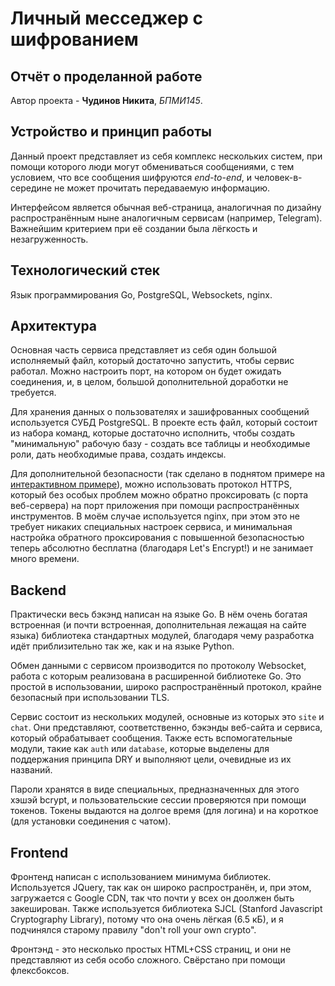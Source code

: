 # Личный месседжер с шифрованием    
## Отчёт о проделанной работе

Автор проекта - **Чудинов Никита**, *БПМИ145*.

## Устройство и принцип работы
Данный проект представляет из себя комплекс нескольких систем, при помощи которого люди могут обмениваться сообщениями, с тем условием, что все сообщения шифруются *end-to-end*, и человек-в-середине не может прочитать передаваемую информацию.

Интерфейсом является обычная веб-страница, аналогичная по дизайну распространённым ныне аналогичным сервисам (например, Telegram). Важнейшим критерием при её создании была лёгкость и незагруженность.

## Технологический стек
Язык программирования Go, PostgreSQL, Websockets, nginx.

## Архитектура
Основная часть сервиса представляет из себя один большой исполняемый файл, который достаточно запустить, чтобы сервис работал. Можно настроить порт, на котором он будет ожидать соединения, и, в целом, большой дополнительной доработки не требуется.

Для хранения данных о пользователях и зашифрованных сообщений используется СУБД PostgreSQL. В проекте есть файл, который состоит из набора команд, которые достаточно исполнить, чтобы создать "минимальную" рабочую базу - создать все таблицы и необходимые роли, дать необходимые права, создать индексы.

Для дополнительной безопасности (так сделано в поднятом примере на [интерактивном примере](https://chat.monory.org)), можно использовать протокол HTTPS, который без особых проблем можно обратно проксировать (с порта веб-сервера) на порт приложения при помощи распространённых инструментов. В моём случае используется nginx, при этом это не требует никаких специальных настроек сервиса, и минимальная настройка обратного проксирования с повышенной безопасностью теперь абсолютно бесплатна (благодаря Let's Encrypt!) и не занимает много времени.

## Backend
Практически весь бэкэнд написан на языке Go. В нём очень богатая встроенная (и почти встроенная, дополнительная лежащая на сайте языка) библиотека стандартных модулей, благодаря чему разработка идёт приблизительно так же, как и на языке Python.

Обмен данными с сервисом производится по протоколу Websocket, работа с которым реализована в расширенной библиотеке Go. Это простой в использовании, широко распространённый протокол, крайне безопасный при использовании TLS.

Сервис состоит из нескольких модулей, основные из которых это `site` и `chat`. Они представляют, соответственно, бэкэнды веб-сайта и сервиса, который обрабатывает сообщения. Также есть вспомогательные модули, такие как `auth` или `database`, которые выделены для поддержания принципа DRY и выполняют цели, очевидные из их названий.

Пароли хранятся в виде специальных, предназначенных для этого хэшэй bcrypt, и пользовательские сессии проверяются при помощи токенов. Токены выдаются на долгое время (для логина) и на короткое (для установки соединения с чатом).

## Frontend
Фронтенд написан с использованием минимума библиотек. Используется JQuery, так как он широко распространён, и, при этом, загружается с Google CDN, так что почти у всех он доолжен быть закеширован. Также используется библиотека SJCL (Stanford Javascript Cryptography Library), потому что она очень лёгкая (6.5 кБ), и я подчинялся старому правилу "don't roll your own crypto".

Фронтэнд - это несколько простых HTML+CSS страниц, и они не представляют из себя особо сложного. Свёрстано при помощи флексбоксов.
